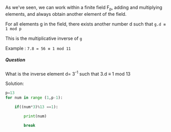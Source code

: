 As we've seen, we can work within a finite field F<sub>p</sub>​, adding and multiplying elements, and always obtain another element of the field.

For all elements g in the field, there exists another number d such that `g.d ≡ 1 mod p`

This is the multiplicative inverse of `g`

Example : `7.8 = 56 ≡ 1 mod 11 `

##### Question
What is the inverse element d= 3<sup>-1</sup> such that 3.d ≡ 1 mod 13

Solution: 
```python 
p=13
for num in range (1,p-1):

    if((num*3)%13 ==1):

        print(num)

        break
```
